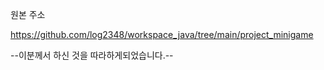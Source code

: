 원본 주소

https://github.com/log2348/workspace_java/tree/main/project_minigame

--이분께서 하신 것을 따라하게되었습니다.--
